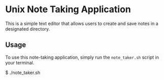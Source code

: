 # Unix Note Taking Application
This is a simple text editor that allows users to create and save notes in a designated directory.

## Usage
To use this note-taking application, simply run the `note_taker.sh` script in your terminal.

$ ./note_taker.sh
